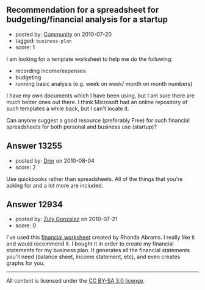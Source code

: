 ## Recommendation for a spreadsheet for budgeting/financial analysis for a startup

- posted by: [Community](https://stackexchange.com/users/-1/-1-community) on 2010-07-20
- tagged: `business-plan`
- score: 1

I am looking for a template worksheet to help me do the following:

 - recording income/expenses 
 - budgeting
 - running basic analysis (e.g. week on week/ month on month numbers)

I have my own documents which I have been using, but I am sure there are much better ones out there. I think Microsoft had an online repository of such templates a while back, but I can't locate it.

Can anyone suggest a good resource (preferably Free) for such financial spreadsheets for both personal and business use (startup)?



## Answer 13255

- posted by: [Dror](https://stackexchange.com/users/-1/1057-dror) on 2010-08-04
- score: 2

Use quickbooks rather than spreadsheets. All of the things that you're asking for and a lot more are included.


## Answer 12934

- posted by: [Zuly Gonzalez](https://stackexchange.com/users/-1/2692-zuly-gonzalez) on 2010-07-21
- score: 0

<p>I've used this <a href="http://www.planningshop.com/products/elecWorksheets.asp" rel="nofollow">financial worksheet</a> created by Rhonda Abrams. I really like it and would recommend it. I bought it in order to create my financial statements for my business plan. It generates all the financial statements you'll need (balance sheet, income statement, etc), and even creates graphs for you. </p>




---

All content is licensed under the [CC BY-SA 3.0 license](https://creativecommons.org/licenses/by-sa/3.0/).
